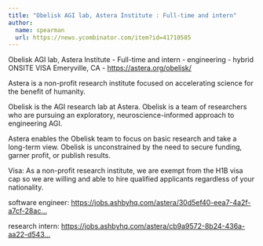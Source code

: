 ```yaml
---
title: "Obelisk AGI lab, Astera Institute : Full-time and intern"
author:
  name: spearman
  url: https://news.ycombinator.com/item?id=41710585
---
```

Obelisk AGI lab, Astera Institute - Full-time and intern - engineering - hybrid ONSITE VISA Emeryville, CA - <a href="https:&#x2F;&#x2F;astera.org&#x2F;obelisk&#x2F;" rel="nofollow">https:&#x2F;&#x2F;astera.org&#x2F;obelisk&#x2F;</a>

Astera is a non-profit research institute focused on accelerating science for the benefit of humanity.

Obelisk is the AGI research lab at Astera. Obelisk is a team of researchers who are pursuing an exploratory, neuroscience-informed approach to engineering AGI.

Astera enables the Obelisk team to focus on basic research and take a long-term view. Obelisk is unconstrained by the need to secure funding, garner profit, or publish results.

Visa: As a non-profit research institute, we are exempt from the H1B visa cap so we are willing and able to hire qualified applicants regardless of your nationality.

software engineer: <a href="https:&#x2F;&#x2F;jobs.ashbyhq.com&#x2F;astera&#x2F;30d5ef40-eea7-4a2f-a7cf-28accbd9062c">https:&#x2F;&#x2F;jobs.ashbyhq.com&#x2F;astera&#x2F;30d5ef40-eea7-4a2f-a7cf-28ac...</a>

research intern: <a href="https:&#x2F;&#x2F;jobs.ashbyhq.com&#x2F;astera&#x2F;cb9a9572-8b24-436a-aa22-d543f6faa27b">https:&#x2F;&#x2F;jobs.ashbyhq.com&#x2F;astera&#x2F;cb9a9572-8b24-436a-aa22-d543...</a>
<JobApplication />
